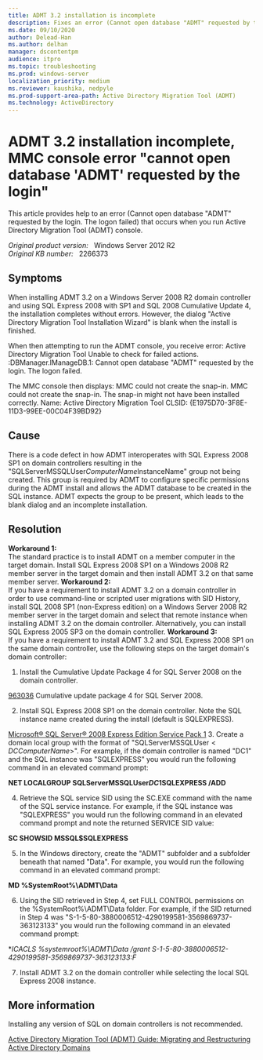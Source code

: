 ```yaml
---
title: ADMT 3.2 installation is incomplete
description: Fixes an error (Cannot open database "ADMT" requested by the login. The logon failed) that occurs when you run Active Directory Migration Tool (ADMT) console.
ms.date: 09/10/2020
author: Delead-Han
ms.author: delhan
manager: dscontentpm
audience: itpro
ms.topic: troubleshooting
ms.prod: windows-server
localization_priority: medium
ms.reviewer: kaushika, nedpyle
ms.prod-support-area-path: Active Directory Migration Tool (ADMT)
ms.technology: ActiveDirectory  
---
```

# ADMT 3.2 installation incomplete, MMC console error "cannot open database 'ADMT' requested by the login"

This article provides help to an error (Cannot open database "ADMT" requested by the login. The logon failed) that occurs when you run Active Directory Migration Tool (ADMT) console.

_Original product version:_ &nbsp; Windows Server 2012 R2  
_Original KB number:_ &nbsp; 2266373

## Symptoms

When installing ADMT 3.2 on a Windows Server 2008 R2 domain controller and using SQL Express 2008 with SP1 and SQL 2008 Cumulative Update 4, the installation completes without errors. However, the dialog "Active Directory Migration Tool Installation Wizard" is blank when the install is finished.

When then attempting to run the ADMT console, you receive error:
Active Directory Migration Tool
Unable to check for failed actions. :DBManager.IManageDB.1: Cannot open database "ADMT" requested by the login. The logon failed.

The MMC console then displays:
MMC could not create the snap-in.
MMC could not create the snap-in. The snap-in might not have been installed correctly.
Name: Active Directory Migration Tool
CLSID: {E1975D70-3F8E-11D3-99EE-00C04F39BD92}

## Cause

There is a code defect in how ADMT interoperates with SQL Express 2008 SP1 on domain controllers resulting in the "SQLServerMSSQLUser$ComputerName$InstanceName" group not being created. This group is required by ADMT to configure specific permissions during the ADMT install and allows the ADMT database to be created in the SQL instance. ADMT expects the group to be present, which leads to the blank dialog and an incomplete installation.

## Resolution

**Workaround 1:**  
The standard practice is to install ADMT on a member computer in the target domain. Install SQL Express 2008 SP1 on a Windows 2008 R2 member server in the target domain and then install ADMT 3.2 on that same member server.
 **Workaround 2:**  
If you have a requirement to install ADMT 3.2 on a domain controller in order to use command-line or scripted user migrations with SID History, install SQL 2008 SP1 (non-Express edition) on a Windows Server 2008 R2 member server in the target domain and select that remote instance when installing ADMT 3.2 on the domain controller. Alternatively, you can install SQL Express 2005 SP3 on the domain controller.
 **Workaround 3:**  
If you have a requirement to install ADMT 3.2 and SQL Express 2008 SP1 on the same domain controller, use the following steps on the target domain's domain controller:
1. Install the Cumulative Update Package 4 for SQL Server 2008 on the domain controller.

[963036](https://support.microsoft.com/kb/963036) Cumulative update package 4 for SQL Server 2008.

2. Install SQL Express 2008 SP1 on the domain controller. Note the SQL instance name created during the install (default is SQLEXPRESS).

 [Microsoft® SQL Server® 2008 Express Edition Service Pack 1](https://www.microsoft.com/download/details.aspx?id=26729) 
3. Create a domain local group with the format of "SQLServerMSSQLUser$<DCComputerName>$<InstanceName>". For example, if the domain controller is named "DC1" and the SQL instance was "SQLEXPRESS" you would run the following command in an elevated command prompt:

**NET LOCALGROUP SQLServerMSSQLUser$DC1$SQLEXPRESS /ADD**  

4. Retrieve the SQL service SID using the SC.EXE command with the name of the SQL service instance. For example, if the SQL instance was "SQLEXPRESS" you would run the following command in an elevated command prompt and note the returned SERVICE SID value:

**SC SHOWSID MSSQL$SQLEXPRESS**  

5. In the Windows directory, create the "ADMT" subfolder and a subfolder beneath that named "Data". For example, you would run the following command in an elevated command prompt:

**MD %SystemRoot%\ADMT\Data**  

6. Using the SID retrieved in Step 4, set FULL CONTROL permissions on the %SystemRoot%\ADMT\Data folder. For example, if the SID returned in Step 4 was "S-1-5-80-3880006512-4290199581-3569869737-363123133" you would run the following command in an elevated command prompt:

**ICACLS %systemroot%\ADMT\Data /grant *S-1-5-80-3880006512-4290199581-3569869737-363123133:F**  

7. Install ADMT 3.2 on the domain controller while selecting the local SQL Express 2008 instance.

## More information

Installing any version of SQL on domain controllers is not recommended.

 [Active Directory Migration Tool (ADMT) Guide: Migrating and Restructuring Active Directory Domains](https://www.microsoft.com/download/details.aspx?familyid=6D710919-1BA5-41CA-B2F3-C11BCB4857AF&displaylang=en)
